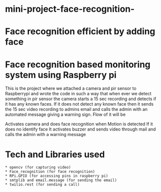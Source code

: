# mini-project-face-recognition-

# Face recognition  efficient by adding face


# Face recognition based monitoring system using Raspberry pi

This is the project where we attached a camera and pir sensor to Raspberrypi and wrote the code in such a way that when ever we detect something in pir sensor the camera starts a 15 sec recording and detects if it has any known faces. If it does not detect any known face then it sends the 15 sec video recording to admins email and calls the admin with an automated message giving a warning sign. 
Flow of it will be  

Activates camera and does face recognition when Motion is detected
If it does no identify face 
It activates buzzer and 
sends video through mail and calls the admin with a warning message


# Tech and Libraries used
    * opencv (for capturing video)
    * Face_recognition (for face recognition)
    * RPi.GPIO (for accessing pins in raspberry pi)
    * smtplib and email.message (for sending the email)
    * twilio.rest (for sending a call)